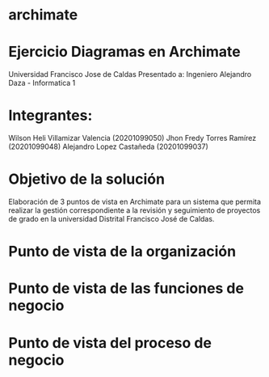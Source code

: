 # archimate


# Ejercicio Diagramas en Archimate
Universidad Francisco Jose de Caldas
Presentado a:
Ingeniero Alejandro Daza - Informatica 1

# Integrantes:
 Wilson Heli Villamizar Valencia (20201099050)
 Jhon Fredy Torres Ramírez (20201099048)
  Alejandro Lopez Castañeda (20201099037)


# Objetivo de la solución
Elaboración de 3 puntos de vista en Archimate para un sistema que permita realizar la gestión correspondiente a la revisión y seguimiento de proyectos de grado en la universidad Distrital Francisco José de Caldas.

# Punto de vista de la organización
# Punto de vista de las funciones de negocio
# Punto de vista del proceso de negocio
